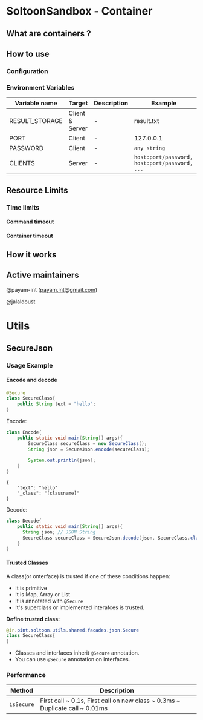 # SoltoonSandbox - Container

## What are containers ?

## How to use

### Configuration

### Environment Variables
| Variable name | Target | Description | Example |
| ------------- | ------ | ----------- | ------- |
| RESULT_STORAGE | Client & Server |  - | result.txt |
| PORT | Client | - | 127.0.0.1 |
| PASSWORD | Client | - | `any string`
| CLIENTS | Server | - | `host:port/password, host:port/password, ...` |


## Resource Limits

### Time limits

#### Command timeout

#### Container timeout

## How it works

## Active maintainers

@payam-int (payam.int@gmail.com)
 
@jalaldoust 

# Utils
## SecureJson
### Usage Example
#### Encode and decode
```java
@Secure
class SecureClass{
    public String text = "hello";
}
```

Encode:
```java
class Encode{
    public static void main(String[] args){
        SecureClass secureClass = new SecureClass();
        String json = SecureJson.encode(secureClass);
        
        System.out.println(json);       
    }
}
```
```
{
    "text": "hello"
    "_class": "[classname]"
}
```

Decode:
```java
class Decode{
    public static void main(String[] args){
      String json; // JSON String
      SecureClass secureClass = SecureJson.decode(json, SecureClass.class);
    }
}
```
#### Trusted Classes
A class(or onterface) is trusted if one of these conditions happen:
* It is primitive 
* It is Map, Array or List 
* It is annotated with `@Secure`
* It's superclass or implemented interafces is trusted.

**Define trusted class:**
```java
@ir.pint.soltoon.utils.shared.facades.json.Secure
class SecureClass{
}
```
* Classes and interfaces inherit `@Secure` annotation.
* You can use `@Secure` annotation on interfaces.

### Performance

| Method | Description |
|--------|-------------|
| `isSecure` | First call ~ 0.1s, First call on new class ~ 0.3ms ~  Duplicate call ~ 0.01ms

